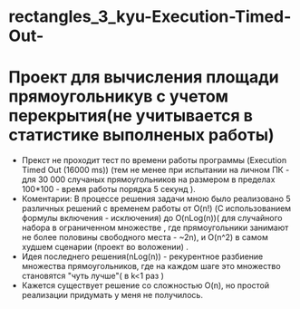 # rectangles_3_kyu-Execution-Timed-Out-
# Проект для вычисления площади прямоугольникув с учетом перекрытия(не учитывается в статистике выполненых работы)
* Прекст не проходит тест по времени работы программы (Execution Timed Out (16000 ms)) (тем не менее при испытании на личном ПК - для 30 000 случаных прямоугольников на размером в пределах 100*100  - время работы порядка 5 секунд ).
* Коментарии: В процессе решения задачи мною было реализовано 5 различных решений с временем работы от O(n!) (С использованием формулы включения - исключения) до O(nLog(n))( для случайного набора в ограниченном множестве , где прямоугольники занимают не более половины свободного места - ~2n), и O(n^2) в самом худшем сценарии (проект во воложении) . 
* Идея последнего решения(nLog(n)) - рекурентное разбиение множества прямоугольников, где на каждом шаге это множество становятся "чуть лучше"( в k<1 раз ) 
* Кажется существует решение со сложностью O(n), но простой реализации придумать у меня не получилось.
